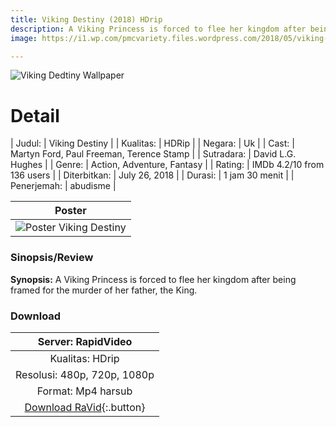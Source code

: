 ```yaml
---
title: Viking Destiny (2018) HDrip
description: A Viking Princess is forced to flee her kingdom after being framed for the murder of her father, the King. 
image: https://i1.wp.com/pmcvariety.files.wordpress.com/2018/05/viking-destiny.jpg

---
```

![Viking Dedtiny Wallpaper](https://i1.wp.com/pmcvariety.files.wordpress.com/2018/05/viking-destiny.jpg)

# Detail

| Judul: | Viking Destiny |
| Kualitas: | HDRip |
| Negara: | Uk |
| Cast: | Martyn Ford, Paul Freeman, Terence Stamp |
| Sutradara: | David L.G. Hughes |
| Genre: | Action, Adventure, Fantasy |
| Rating: | IMDb 4.2/10 from 136 users |
| Diterbitkan: | July 26, 2018 |
| Durasi: | 1 jam 30 menit |
| Penerjemah: | abudisme |

| Poster |
|:---:|
| ![Poster Viking Destiny](https://www.moviemeter.nl/images/cover/1120000/1120902.jpg?cb=1532513945) |

### Sinopsis/Review

**Synopsis:**
A Viking Princess is forced to flee her kingdom after being framed for the murder of her father, the King. 

### Download

| Server: RapidVideo |
|:---:|
| Kualitas: HDrip |
| Resolusi: 480p, 720p, 1080p |
| Format: Mp4 harsub |
| [Download RaVid](https://safelink.knoacc.org/#RLLI4){:.button} |
